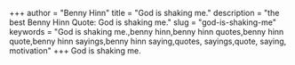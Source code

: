 +++
author = "Benny Hinn"
title = "God is shaking me."
description = "the best Benny Hinn Quote: God is shaking me."
slug = "god-is-shaking-me"
keywords = "God is shaking me.,benny hinn,benny hinn quotes,benny hinn quote,benny hinn sayings,benny hinn saying,quotes, sayings,quote, saying, motivation"
+++
God is shaking me.
